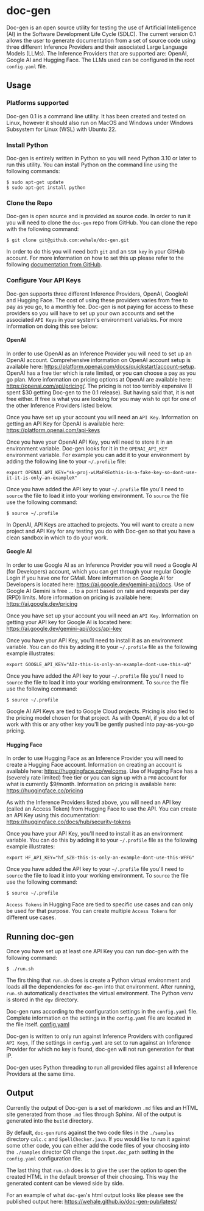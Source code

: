 # doc-gen

Doc-gen is an open source utility for testing the use of Artificial Intelligence (AI) in the Software Development Life Cycle (SDLC). The current version 0.1 allows the user to generate documentation from a set of source code using three different Inference Providers and their associated Large Language Models (LLMs). The Inference Providers that are supported are: OpenAI, Google AI and Hugging Face. The LLMs used can be configured in the root `config.yaml` file.

## Usage

### Platforms supported

Doc-gen 0.1 is a command line utility. It has been created and tested on Linux, however it should also run on MacOS and Windows under Windows Subsystem for Linux (WSL) with Ubuntu 22.

### Install Python

Doc-gen is entirely written in Python so you will need Python 3.10 or later to run this utility. You can install Python on the command line using the following commands:

    $ sudo apt-get update
    $ sudo apt-get install python

### Clone the Repo

Doc-gen is open source and is provided as source code. In order to run it you will need to clone the `doc-gen` repo from GitHub. You can clone the repo with the following command:

    $ git clone git@github.com:wehale/doc-gen.git

In order to do this you will need both `git` and an `SSH key` in your GitHub account. For more information on how to set this up please refer to the following [documentation from GitHub](https://docs.github.com/en/authentication/connecting-to-github-with-ssh/adding-a-new-ssh-key-to-your-github-account).

### Configure Your API Keys

Doc-gen supports three different Inference Providers, OpenAI, GoogleAI and Hugging Face. The cost of using these providers varies from free to pay as you go, to a monthly fee. Doc-gen is not paying for access to these providers so you will have to set up your own accounts and set the associated `API Keys` in your system's environment variables. For more information on doing this see below:

#### OpenAI

In order to use OpenAI as an Inference Provider you will need to set up an OpenAI account. Comprehensive information on OpenAI account setup is available here: https://platform.openai.com/docs/quickstart/account-setup. OpenAI has a free tier which is rate limited, or you can choose a pay as you go plan. More information on pricing options at OpenAI are available here: https://openai.com/api/pricing/. The pricing is not too terribly expensive (I spent $30 getting Doc-gen to the 0.1 release). But having said that, it is not free either. If free is what you are looking for you may wish to opt for one of the other Inference Providers listed below.

Once you have set up your account you will need an `API Key`. Information on getting an API Key for OpenAI is available here: https://platform.openai.com/api-keys

Once you have your OpenAI API Key, you will need to store it in an environment variable. Doc-gen looks for it in the `OPENAI_API_KEY` environment variable. For example you can add it to your environment by adding the following line to your `~/.profile` file:

    export OPENAI_API_KEY="sk-proj-wLMaFKEothis-is-a-fake-key-so-dont-use-it-it-is-only-an-exampleX"

Once you have added the API key to your `~/.profile` file you'll need to `source` the file to load it into your working environment. To `source` the file use the following command:

    $ source ~/.profile

In OpenAI, API Keys are attached to projects. You will want to create a new project and API Key for any testing you do with Doc-gen so that you have a clean sandbox in which to do your work.

#### Google AI

In order to use Google AI as an Inference Provider you will need a Google AI (for Developers) account, which you can get through your regular Google Login if you have one for GMail. More information on Google AI for Developers is located here: https://ai.google.dev/gemini-api/docs. Use of Google AI Gemini is free ... to a point based on rate and requests per day (RPD) limits. More information on pricing is available here: https://ai.google.dev/pricing

Once you have set up your account you will need an `API Key`. Information on getting your API key for Google AI is located here: https://ai.google.dev/gemini-api/docs/api-key

Once you have your API Key, you'll need to install it as an environment variable. You can do this by adding it to your `~/.profile` file as the following example illustrates:

    export GOOGLE_API_KEY="AIz-this-is-only-an-example-dont-use-this-uQ"

Once you have added the API key to your `~/.profile` file you'll need to `source` the file to load it into your working environment. To `source` the file use the following command:

    $ source ~/.profile

Google AI API Keys are tied to Google Cloud projects. Pricing is also tied to the pricing model chosen for that project. As with OpenAI, if you do a lot of work with this or any other key you'll be gently pushed into pay-as-you-go pricing.

#### Hugging Face

In order to use Hugging Face as an Inference Provider you will need to create a Hugging Face account. Information on creating an account is available here: https://huggingface.co/welcome. Use of Hugging Face has a (severely rate limited) free tier or you can sign up with a `PRO` account for what is currently $9/month. Information on pricing is available here: https://huggingface.co/pricing

As with the Inference Providers listed above, you will need an API key (called an Access Token) from Hugging Face to use the API. You can create an API Key using this documentation: https://huggingface.co/docs/hub/security-tokens

Once you have your API Key, you'll need to install it as an environment variable. You can do this by adding it to your `~/.profile` file as the following example illustrates:

    export HF_API_KEY="hf_sZB-this-is-only-an-example-dont-use-this-WFFG"

Once you have added the API key to your `~/.profile` file you'll need to `source` the file to load it into your working environment. To `source` the file use the following command:

    $ source ~/.profile

`Access Tokens` in Hugging Face are tied to specific use cases and can only be used for that purpose. You can create multiple `Access Tokens` for different use cases.


## Running doc-gen

Once you have set up at least one API Key you can run doc-gen with the following command:

    $ ./run.sh

The firs thing that `run.sh` does is create a Python virtual environment and loads all the dependencies for `doc-gen` into that environment. After running, `run.sh` automatically deactivates the virtual environment. The Python venv is stored in the `dgv` directory.

Doc-gen runs according to the configuration settings in the `config.yaml` file. Complete information on the settings in the `config.yaml` file are located in the file itself. [config.yaml](./config.yaml)

Doc-gen is written to only run against Inference Providers with configured `API Keys`, If the settings in `config.yaml` are set to run against an Inference Provider for which no key is found, doc-gen will not run generation for that IP.

Doc-gen uses Python threading to run all provided files against all Inference Providers at the same time. 

## Output

Currently the output of Doc-gen is a set of markdown `.md` files and an HTML site generated from those `.md` files through Sphinx. All of the output is generated into the `build` directory. 

By default, `doc-gen` runs against the two code files in the `./samples` directory `calc.c` and `SpellChecker.java`. If you would like to run it against some other code, you can either add the code files of your choosing into the `./samples` director OR change the `input.doc_path` setting in the `config.yaml` configuration file.

The last thing that `run.sh` does is to give the user the option to open the created HTML in the default browser of their choosing. This way the generated content can be viewed side by side.

For an example of what `doc-gen`'s html output looks like please see the published output here: https://wehale.github.io/doc-gen-pub/latest/